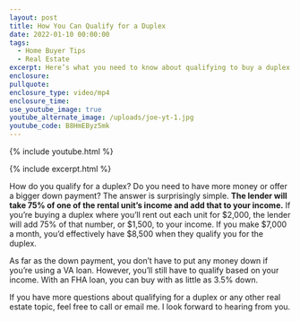 ```yaml
---
layout: post
title: How You Can Qualify for a Duplex
date: 2022-01-10 00:00:00
tags:
  - Home Buyer Tips
  - Real Estate
excerpt: Here’s what you need to know about qualifying to buy a duplex.
enclosure:
pullquote:
enclosure_type: video/mp4
enclosure_time:
use_youtube_image: true
youtube_alternate_image: /uploads/joe-yt-1.jpg
youtube_code: B8HmEByz5mk
---
```

{% include youtube.html %}

{% include excerpt.html %}

How do you qualify for a duplex? Do you need to have more money or offer a bigger down payment? The answer is surprisingly simple.&nbsp;**The lender will take 75% of one of the rental unit’s income and add that to your income.** If you’re buying a duplex where you’ll rent out each unit for $2,000, the lender will add 75% of that number, or $1,500, to your income. If you make $7,000 a month, you’d effectively have $8,500 when they qualify you for the duplex.&nbsp;

As far as the down payment, you don’t have to put any money down if you’re using a VA loan. However, you’ll still have to qualify based on your income. With an FHA loan, you can buy with as little as 3.5% down.

If you have more questions about qualifying for a duplex or any other real estate topic, feel free to call or email me. I look forward to hearing from you.
